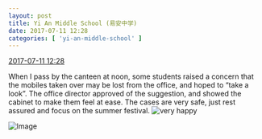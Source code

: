 ```yaml
---
layout: post
title: Yi An Middle School (易安中学)
date: 2017-07-11 12:28
categories: [ 'yi-an-middle-school' ]
---
```


<div class="weibo-info">
  <a href="http://weibo.com/6074218720/FbSg6F7gP">2017-07-11 12:28</a>
</div>

When I pass by the canteen at noon, some students raised a concern that the mobiles taken over may be lost from the office, and hoped to “take a look”. The office director approved of the suggestion, and showed the cabinet to make them feel at ease. The cases are very safe, just rest assured and focus on the summer festival. ![very happy](http://img.t.sinajs.cn/t4/appstyle/expression/ext/normal/58/mb_org.gif)

<!-- more -->

![Image](https://wx3.sinaimg.cn/mw690/006D4NLGgy1fhfu0j22qwj33402c0x6p.jpg)
